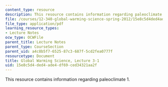 ```yaml
---
content_type: resource
description: This resource contains information regarding paleoclimate 1.
file: /courses/12-340-global-warming-science-spring-2012/15e8c5d4ded4ade4df69ced34321aa2f_MIT12_340S12_lec3-1.pdf
file_type: application/pdf
learning_resource_types:
- Lecture Notes
ocw_type: OCWFile
parent_title: Lecture Notes
parent_type: CourseSection
parent_uid: a4c8b5f7-6525-87c3-687f-5cd2fea0777f
resourcetype: Document
title: Global Warming Science, Lecture 3-1
uid: 15e8c5d4-ded4-ade4-df69-ced34321aa2f
---
```

This resource contains information regarding paleoclimate 1.

